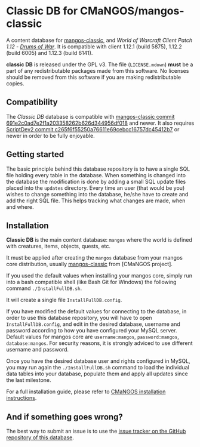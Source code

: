 Classic DB for CMaNGOS/mangos-classic
=====================================
A content database for [mangos-classic][10], and *World of Warcraft Client Patch
1.12* - [_Drums of War_][50]. It is compatible with client 1.12.1 (build 5875), 1.12.2 (build 6005) and 1.12.3 (build 6141).

**classic DB** is released under the GPL v3.  The file (`LICENSE.mdown`)
**must** be a part of any redistributable packages made from this software.  No
licenses should be removed from this software if you are making redistributable
copies.

Compatibility
-------------
The *Classic DB* database is compatible with [mangos-classic commit 691e2c0ad7e2f1a203358262b626d344956df018][10]
and newer.  It also requires [ScriptDev2 commit c265f6f55250a76611e69cebcc16757dc45412b7][11]
or newer in order to be fully enjoyable.

Getting started
---------------
The basic principle behind this database repository is to have a single SQL file
holding every table in the database. When something is changed into the database
the modification is done by adding a small SQL update files placed into the `updates` directory.
Every time an user (that would be you) wishes to change something into the database, he/she
have to create and add the right SQL file. This helps tracking what changes are made, when and where.

Installation
------------
**Classic DB** is the main content database: `mangos` where the world is defined
with creatures, items, objects, quests, etc.

It must be applied after creating the `mangos` database from your mangos core distribution, usually [mangos-classic][10] from [CMaNGOS project].

If you used the default values when installing your mangos core, simply run into a bash compatible shell 
(like Bash Git for Windows) the following command `./InstallFullDB.sh`.

It will create a single file `InstallFullDB.config`.

If you have modified the default values for connecting to the database, in order to use 
this database repository, you will have to open `InstallFullDB.config`,
and edit in the desired database, username and password according to how you have 
configured your MySQL server. Default values for mangos core are `username:mangos`, 
`password:mangos`, `database:mangos`. For security reasons, it is strongly adviced to
use different username and password.

Once you have the desired database user and rights configured in MySQL, you may
run again the `./InstallFullDB.sh` command to load the individual data tables into your
database, populate them and apply all updates since the last milestone.

For a full installation guide, please refer to [CMaNGOS installation instructions][14].

And if something goes wrong?
----------------------------
The best way to submit an issue is to use the [issue tracker on the GitHub repository
of this database][15].


[1]: https://github.com/cmangos/mangos-classic "mangos-classic"

[10]: https://github.com/cmangos/mangos-classic/ "mangos classic"
[11]: https://github.com/scriptdev2/scriptdev2-classic/ "script bindings"
[12]: https://github.com/classicDB/database/ "content database"
[13]: http://www.cmangos.net/ "CMaNGOS Project"
[14]: https://github.com/cmangos/issues/wiki/Installation-Instructions "Installation Instructions"
[15]: https://github.com/classicdb/database/issues "Classic DB issue tracker"

[50]: http://eu.blizzard.com/en-gb/games/wow/ "World of Warcraft"
[51]: http://www.wowpedia.org/Patch_1.12.0 "WoW 1.12.0 - Drums of War"

[101]: http://github.com/ "github - social coding"